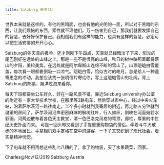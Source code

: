 ```yaml
---
title: Salzburg 来电(1)
---
```



世界本来就是这样的，有他的黑暗面，也会有他的光明的一面，所以对于黑暗的东西，让我们烦恼的东西，索性就不理他们。万一伤害到自己，那我们就要发挥自己的智慧，去好好保护自己。我相信我们有这样的能力，也具有这样的智慧，必定可以把生活安排的开开心心。

Salzburg的冬天真的极冷，还才刚刚下午四点，天空就已经暗淡了下来，阳光的尾巴刚好在远处的山峰之上。那是一座不是很高的山峰，秋日的树林映照着即将落山的夕阳，美轮美奂。在远处就是阿尔卑斯山连绵不断的雪山了，山顶皑皑白雪覆盖，每次看一眼都要倒吸一口凉气。皑皑白雪，恰似古时的皓月，总是给人一种遥寄思念的冲动。我想应该找一张明信片寄给你，写上这皑皑雪山的壮阔，背上Salzburg的邮票，飘洋过海来看你。

每天下班都要坐公车好久，好在一路风景不错。靠近Salzburg university办公室的附近有一家大专技术学校，在那里等3路电车，然后穿过市中心，经过中央火车站，沿着萨尔茨河一路往南走，半个多小时就到我寄居的附近，再走路五分钟就到温暖的房间了。萨尔茨河沿岸密密麻麻的枫树红叶，行人如织，倒映在河面宛若水彩画。河两边散布着各色天主教堂，清一色巴洛克风格的穹顶，廊柱，厚重的中世纪历史扑面而来。 可是一回头却又看到了手提重重购物袋的情侣，牵着斗牛犬散步的本地居民，手拿相机双手定格在空中的游客，一下子又交织到了现代社会，着实是精神恍惚。

下了电车就不用再想这些乱七八糟的了，拿了购物袋，买了水果蔬菜，回家。

Charles@Nov/12/2019 Salzburg Austria







